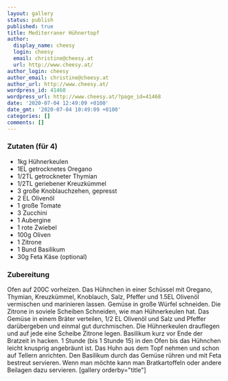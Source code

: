 ```yaml
---
layout: gallery
status: publish
published: true
title: Mediterraner Hühnertopf
author:
  display_name: cheesy
  login: cheesy
  email: christine@cheesy.at
  url: http://www.cheesy.at/
author_login: cheesy
author_email: christine@cheesy.at
author_url: http://www.cheesy.at/
wordpress_id: 41468
wordpress_url: http://www.cheesy.at/?page_id=41468
date: '2020-07-04 12:49:09 +0100'
date_gmt: '2020-07-04 10:49:09 +0100'
categories: []
comments: []
---
```

### Zutaten (für 4)
- 1kg Hühnerkeulen
- 1EL getrocknetes Oregano
- 1/2TL getrockneter Thymian
- 1/2TL geriebener Kreuzkümmel
- 3 große Knoblauchzehen, gepresst
- 2 EL Olivenöl
- 1 große Tomate
- 3 Zucchini
- 1 Aubergine
- 1 rote Zwiebel
- 100g Oliven
- 1 Zitrone
- 1 Bund Basilikum
- 30g Feta Käse (optional)
### Zubereitung
Ofen auf 200C vorheizen. Das Hühnchen in einer Schüssel mit Oregano, Thymian, Kreuzkümmel, Knoblauch, Salz, Pfeffer und 1.5EL Olivenöl vermischen und marinieren lassen.
Gemüse in große Würfel schneiden. Die Zitrone in soviele Scheiben Schneiden, wie man Hühnerkeulen hat.
Das Gemüse in einem Bräter verteilen, 1/2 EL Olivenöl und Salz und Pfeffer darübergeben und einmal gut durchmischen. Die Hühnerkeulen drauflegen und auf jede eine Scheibe Zitrone legen.
Basilikum kurz vor Ende der Bratzeit in hacken.
1 Stunde (bis 1 Stunde 15) in den Ofen bis das Hühnchen leicht knusprig angebräunt ist. Das Huhn aus dem Topf nehmen und schon auf Tellern anrichten. Den Basilikum durch das Gemüse rühren und mit Feta bestreut servieren.
Wenn man möchte kann man Bratkartoffeln oder andere Beilagen dazu servieren.
[gallery orderby="title"]
